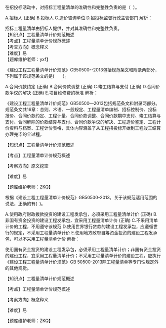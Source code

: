 <p>在招投标活动中，对招标工程量清单的准确性和完整性负责的是（ &nbsp;）。</p>
A.招标人  (正确)
B.投标人
C.造价咨询单位
D.招投标监督行政主管部门
解析：<p>招标工程量清单由招标人提供，并对其准确性和完整性负责。<br/>【知识点】工程量清单计价规范概述<br/>【考点】工程量清单计价规范概述<br/>【考查方向】概念释义<br/>【难度】易<br/>【题库维护老师：yxf】</p>
<p>《建设工程工程量清单计价规范》GB50500--2013包括规范条文和附录两部分，下列属于该规范条文的是(　　)。</p>
A.合同价款约定  (正确)
B.合同价款调整  (正确)
C.竣工结算与支付  (正确)
D.合同价款争议的解决  (正确)
E.项目维修费的标准
解析：<p>《建设工程工程量清单计价规范》GB50500—2013包括规范条文和附录两部分。规范条文共16章：总则、术语、一般规定、工程量清单编制、招标控制价、投标报价、合同价款约定、工程计量、合同价款调整、合同价款期中支付、竣工结算与支付、合同解除的价款结算与支付、合同价款争议的解决、工程造价鉴定、工程计价资料与档案、工程计价表格，具体内容涵盖了从工程招投标开始到工程竣工结算办理完毕的全过程。</p><p>【知识点】工程量清单计价规范概述</p><p>【考点】工程量清单计价规范概述</p><p>【考察方向】原文挖空</p><p>【难度】易</p><p>【题库维护老师：ZKQ】</p>
<p>根据《建设工程工程量清单计价规范》GB50500-2013，关于该规范适用范围的说法，正确的有( &nbsp;)。</p>
A.使用政府财政拨款投资的建设工程发承包，必须采用工程量清单计价  (正确)
B.非国有资金投资的建设工程发承包，宜采用工程量清单计价  (正确)
C.不采用清单计价的工程，不用遵守该规范
D.使用世界银行贷款的建设工程发承包，应遵循世行的规定，不采用工程量清单计价
E.使用地方政府自筹资金投资的建设工程发承包，可以不采用工程量清单计价
解析：<p>使用国有资金投资的建设工程发承包，必须采用工程量清单计价；非国有资金投资的建设工程，宜采用工程量清单计价；不采用工程量清单计价的建设工程，应执行《建设工程工程量清单计价规范》GB 50500-2013除工程量清单等专门性规定外的其他规觉。</p><p>【知识点】工程量清单计价规范概述</p><p>【考点】工程量清单计价规范概述</p><p>【考察方向】概念释义</p><p>【难度】易</p><p>【题库维护老师：ZKQ】</p>
